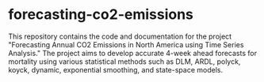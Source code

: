 # forecasting-co2-emissions
This repository contains the code and documentation for the project "Forecasting Annual CO2 Emissions in North America using Time Series Analysis." The project aims to develop accurate 4-week ahead forecasts for mortality using various statistical methods such as DLM, ARDL, polyck, koyck, dynamic, exponential smoothing, and state-space models.
